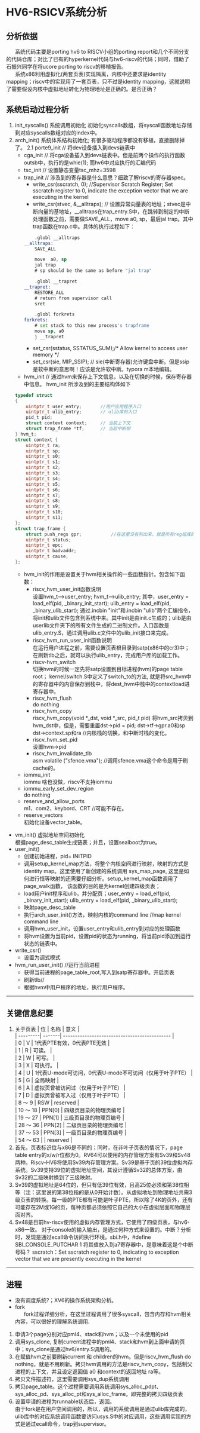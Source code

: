 # HV6-RSICV系统分析

## 分析依据
&nbsp;&nbsp;&nbsp;&nbsp;&nbsp;&nbsp;系统代码主要是porting hv6 to RISCV小组的porting report和几个不同分支的代码仓库；对比了已有的hyperkernel代码与hv6-riscv的代码；同时，借助了石振兴同学在将ucore porting to riscv的移植报告。<br>
&nbsp;&nbsp;&nbsp;&nbsp;&nbsp;&nbsp;系统x86利用虚拟化(两套页表)实现隔离，内核中还要求是identity mapping；riscv中的实现用了一套页表，只不过是identity mapping，这就说明了需要假设内核中虚拟地址转化为物理地址是正确的。是否正确？

## 系统启动过程分析

1. init_syscalls() 系统调用初始化
初始化syscalls数组，将syscall函数地址存储到对应syscalls数组对应的index中。
2. arch_init() 系统体系结构初始化; 有很多驱动程序都没有移植，直接删除掉了。
    2.1 porte9_init	// 将dev设备插入到devs链表中
    - cga_init	//  将cga设备插入到devs链表中。但是前两个操作的执行函数outsb中，执行的是whie(1); 而hv6中对应执行的汇编代码
    - tsc_init	// 设置静态变量tsc_mhz=3598
    - trap_init	// 涉及到的寄存器是什么意思？细致了解riscv的寄存器spec。
        - write_csr(sscratch, 0);  //Supervisor Scratch Register; Set sscratch register to 0, indicate the exception vector that we are executing in the kernel
        - write_csr(stvec, &__alltraps); // 设置异常向量表的地址；stvec是中断向量的基地址，__alltraps在trap_entry.S中，在跳转到制定的中断处理函数之前，需要做SAVE_ALL，move a0, sp，最后jal trap。其中trap函数在trap.c中。具体的执行过程如下：<br>
        ```asm
            .globl __alltraps
        __alltraps:
            SAVE_ALL

            move  a0, sp
            jal trap
            # sp should be the same as before "jal trap"

            .globl __trapret
        __trapret:
            RESTORE_ALL
            # return from supervisor call
            sret
 
            .globl forkrets
        forkrets:
            # set stack to this new process's trapframe
            move sp, a0
            j __trapret
        ```
        - set_csr(sstatus, SSTATUS_SUM);/* Allow kernel to access user memory */
        - set_csr(sie, MIP_SSIP); // sie(中断寄存器)允许键盘中断。但是ssip是软中断的意思啊！应该是允许软中断。typora m本地编辑。
    - hvm_init      // 通过hvm来保存上下文信息，以及在切换的时候，保存寄存器中信息。
    hvm_init 所涉及到的主要结构体如下
    ```c
    typedef struct
    {
		uintptr_t user_entry;		//用户应用程序入口
		uintptr_t ulib_entry;		// ulib库的入口
	    pid_t pid;
		struct context context;		// 当前上下文
		struct trap_frame *tf;		// 当前中断帧
    } hvm_t;
    struct context {
        uintptr_t ra;
        uintptr_t sp;
        uintptr_t s0;
        uintptr_t s1;
        uintptr_t s2;
        uintptr_t s3;
        uintptr_t s4;
        uintptr_t s5;
        uintptr_t s6;
        uintptr_t s7;
        uintptr_t s8;
        uintptr_t s9;
        uintptr_t s10;
        uintptr_t s11;
    };
    struct trap_frame {
        struct push_regs gpr;			//在这里没有列出来，就是所有reg组成的机构体
        uintptr_t status;
        uintptr_t epc;
        uintptr_t badvaddr;
        uintptr_t cause;
    };
    ```
    - hvm_init的作用是设置关于hvm相关操作的一些函数指针。包含如下函数：
        - riscv_hvm_user_init函数说明<br>
设置hvm_t-->user_entry; hvm_t-->ulib_entry;
其中，user_entry = load_elf(pid, _binary_init_start); ulib_entry = load_elf(pid, _binary_ulib_start); 通过.incbin "init"和.incbin "ulib"两个汇编指令，将init和ulib文件包含到系统中来。其中init是由init.c生成的；ulib是由userlib文件夹下的所有文件生成的二进制文件。入口函数是ulib_entry.S，通过调用ulib.c文件中的ulib_init接口来完成。
        - riscv_hvm_run_user_init函数说明<br>
在运行用户进程之前，需要设置页表根目录到satp(x86中的cr3)中；在刷新tlb之后，就可以执行ulib_entry，完成用户库的加载工作。
        - riscv-hvm_switch<br>
切换hvm的时候一定先将satp设置到目标进程(hvm)的page table root；
kernel/switch.S中定义了switch_to的方法, 就是将src_hvm中的寄存器中的内容保存到栈中，将dest_hvm中栈中的contextload进寄存器中。
        - riscv_hvm_flush<br>
do nothing
        - riscv_hvm_copy<br>
riscv_hvm_copy(void *_dst, void *_src, pid_t pid)
将hvm_src拷贝到hvm_dst中，但是，需要重置dst->pid = pid; 
dst->tf->gpr.a0和sp
dst->context.sp和ra	//内核栈的切换，和中断时栈的变化。
        - riscv_hvm_set_pid<br>
设置hvm->pid
        - riscv_hvm_invalidate_tlb<br>
asm volatile ("sfence.vma");		//调用sfence.vma这个命令是用于刷cache的。
    - iommu_init<br>
        iommu 啥也没做，riscv不支持iommu
    - iommu_early_set_dev_region<br>
        do nothing
    - reserve_and_allow_ports<br>
        m1、com2、keybord、CRT			//可能不存在。
    - reserve_vectors<br>
        初始化设备vector_table。
- vm_init() 虚拟地址空间初始化<br>
根据page_desc_table生成链表；并且，设置sealboot为true。
- user_init() 
    - 创建初始进程，pid= INITPID
    - 调用setup_kernel_map方法，将整个内核空间进行映射，映射的方式是identity map。这里使用了新创建的系统调用 sys_map_page, 这里是如何进行恒等映射的还需要仔细分析。setup_kernel_map函数调用了page_walk函数， 该函数的目的是为kernel创建四级页表；
    - load用户init程序和ulib，并分配页；user_entry = load_elf(pid, _binary_init_start);  ulib_entry = load_elf(pid, _binary_ulib_start);
    - 映射page_desc_table
    - 执行arch_user_init()方法，映射内核的command line 	//map kernel command line
    - 调用hvm_user_init，设置user_entry和ulib_entry到对应的处理函数
    - 将hvm设置为当前pid，设置pid的状态为running，将当前pid添加到运行状态的链表中。
- write_csr()
    - 设置为调式模式
- hvm_run_user_init()			//运行当前进程
    - 获得当前进程的page_table_root,写入到satp寄存器中。开启页表
    - 刷新tlb// 
    - 根据hvm中用户程序的地址，执行用户程序。

----
## 关键信息纪要

1. 关于页表
   | 位       | 名称   | 意义                                                    			|<br>
   | ---------| -------| --------------------------------------------- 				        |<br>
   | 0        | V      | 1代表PTE有效，0代表PTE无效                              			|<br>
   | 1        | R      | 可读。                                                  			|<br>
   | 2        | W      | 可写。                                                 			|<br>
   | 3        | X      | 可执行。                                                			|<br>
   | 4        | U      | 1代表U-mode可访问，0代表U-mode不可访问（仅用于叶子PTE）            |<br>
   | 5        | G      | 全局映射                                                			|<br>
   | 6        | A      | 虚拟页曾被访问过（仅用于叶子PTE）                       			|<br>
   | 7        | D      | 虚拟页曾被写入过（仅用于叶子PTE）                      			|<br>
   | 8 ～ 9   | RSW    | reserved                                                			|<br>
   | 10 ～ 18 | PPN[0] | 四级页目录的物理页编号                                  			|<br>
   | 19 ～ 27 | PPN[1] | 三级页目录的物理页编号                                  			|<br>
   | 28 ～ 36 | PPN[2] | 二级页目录的物理页编号                                  			|<br>
   | 37 ～ 53 | PPN[3] | 一级页目录的物理页编号                                  			|<br>
   | 54 ～ 63 |        | reserved                                  			                |<br>
1. 首先，页表标识位与x86是不同的；同时，在非叶子页表的情况下，page table entry的x/w/r位都为0。RV64可以使用的内存管理方案有Sv39和Sv48两种。Riscv-HV6将使用Sv39内存管理方案。Sv39是基于页的39位虚拟内存系统。Sv39支持39位的虚拟地址空间，其设计遵循Sv32的总体方案，由Sv32的二级映射换到了三级映射。
2. Sv39的虚拟地址是64位的，但只有低39位有效，且高25位必须和第38位相等（注：这里说的第38位指的是从0开始计数）。从虚拟地址到物理地址共需3级页表的转换。每一级的PTE都有可能是叶子PTE，所以除了4K的页外，还有可能存在2M或1G的页，每种页都必须依照它自己的大小在虚拟层面和物理层面对齐。
3. Sv48是目前hv-riscv使用的虚拟内存管理方式，它使用了四级页表，与hv6-x86一致。
对于console的输入输出，是通过何种方式来设置的。中断？分析时，发现是通过ecall命令访问执行环境。sbi.h中，#define SBI_CONSOLE_PUTCHAR 1 将其值放入到a7寄存器中，是意味着这是个中断号码？
sscratch：Set sscratch register to 0, indicating to exception vector that we are presently executing in the kernel
----
## 进程
- 没有调度系统?；XV6的操作系统架构分析。
- fork    
&nbsp;&nbsp;&nbsp;&nbsp;&nbsp;&nbsp;fork过程详细分析，在这里过程调用了很多syscall，包含内存和hvm相关内容，可以很好的理解系统调用.
1. 申请3个page分别对应pml4、stack和hvm；以及一个未使用的pid
2. 调用sys_clone, 复制current进程中的pml4、stack和hvm到上面申请的页中；sys_clone是通过hv6/entry.S调用的。
3. 在赋值hvm之前要刷新current 和 children的hvm。但是riscv_hvm_flush do nothing，就是不用刷新。拷贝hvm调用的方法是riscv_hvm_copy，包括制父进程的上下文，并且设定返回值 a0 和context的返回地址 ra等。
4. 拷贝文件描述符，这里需要调用sys_dup系统调用
5. 拷贝page_table。这个过程需要调用系统调用sys_alloc_pdpt、sys_alloc_pd、sys_alloc_pt和sys_alloc_frame。即完整的拷贝四级页表
6. 设置申请的进程为runnable状态后，返回。<br>
由于fork是在用户空间调用的，所以，调用的系统调用是通过ulib库完成的，ulib库中的对应系统调用函数要访问usys.S中的对应调用，这些调用实现的方式是通过ecall命令，trap到supervisor。
